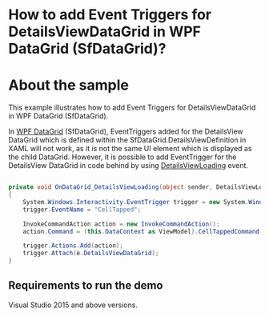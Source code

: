 # How to add Event Triggers for DetailsViewDataGrid in WPF DataGrid (SfDataGrid)?

# About the sample

This example illustrates how to add Event Triggers for DetailsViewDataGrid in WPF DataGrid (SfDataGrid).

In [WPF DataGrid](https://www.syncfusion.com/wpf-ui-controls/datagrid) (SfDataGrid), EventTriggers added for the DetailsView DataGrid which is defined within the SfDataGrid.DetailsViewDefinition in XAML will not work, as it is not the same UI element which is displayed as the child DataGrid. However, it is possible to add EventTrigger for the DetailsView DataGrid in code behind by using [DetailsViewLoading](https://help.syncfusion.com/cr/wpf/Syncfusion.UI.Xaml.Grid.SfDataGrid.html#Syncfusion_UI_Xaml_Grid_SfDataGrid_DetailsViewLoading) event. 

```C#

private void OnDataGrid_DetailsViewLoading(object sender, DetailsViewLoadingAndUnloadingEventArgs e)
{
    System.Windows.Interactivity.EventTrigger trigger = new System.Windows.Interactivity.EventTrigger();
    trigger.EventName = "CellTapped";

    InvokeCommandAction action = new InvokeCommandAction();
    action.Command = (this.DataContext as ViewModel).CellTappedCommand;

    trigger.Actions.Add(action);
    trigger.Attach(e.DetailsViewDataGrid);
}

```

## Requirements to run the demo

Visual Studio 2015 and above versions.

